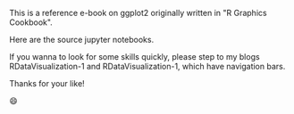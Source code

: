 This is a reference e-book on ggplot2 originally written in "R Graphics Cookbook".

Here are the source jupyter notebooks.

If you wanna to look for some skills quickly, please step to my blogs RDataVisualization-1 and RDataVisualization-1, which have navigation bars.

Thanks for your like!

:smile:
